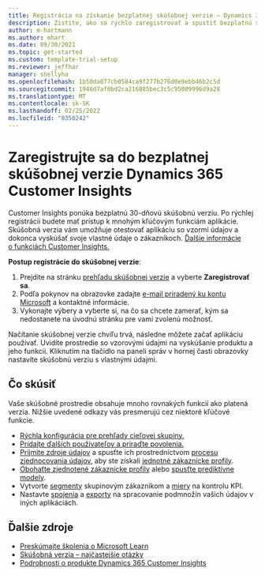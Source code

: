 ```yaml
---
title: Registrácia na získanie bezplatnej skúšobnej verzie – Dynamics 365 Customer Insights
description: Zistite, ako sa rýchlo zaregistrovať a spustiť bezplatnú skúšobnú verziu Customer Insights. Preskúmajte aplikáciu a nájdite si ďalšie vzdelávacie zdroje.
author: m-hartmann
ms.author: mhart
ms.date: 09/30/2021
ms.topic: get-started
ms.custom: template-trial-setup
ms.reviewer: jeffhar
manager: shellyha
ms.openlocfilehash: 1b50da077cb0584ca9f277b276d0e9ebb46b2c5d
ms.sourcegitcommit: 1946d7af0bd2ca216885bec3c5c95009996d9a28
ms.translationtype: MT
ms.contentlocale: sk-SK
ms.lasthandoff: 02/25/2022
ms.locfileid: "8350242"
---
```

# <a name="sign-up-for-a-free-dynamics-365-customer-insights-trial"></a>Zaregistrujte sa do bezplatnej skúšobnej verzie Dynamics 365 Customer Insights

Customer Insights ponúka bezplatnú 30-dňovú skúšobnú verziu. Po rýchlej registrácii budete mať prístup k mnohým kľúčovým funkciám aplikácie. Skúšobná verzia vám umožňuje otestovať aplikáciu so vzormi údajov a dokonca vyskúšať svoje vlastné údaje o zákazníkoch. [Ďalšie informácie o funkciách Customer Insights.](overview.md)

**Postup registrácie do skúšobnej verzie**:

1. Prejdite na stránku [prehľadu skúšobnej verzie](https://dynamics.microsoft.com/get-started/?appname=customerinsights) a vyberte **Zaregistrovať sa**.
1. Podľa pokynov na obrazovke zadajte [e-mail priradený ku kontu Microsoft](https://support.microsoft.com/windows/what-is-a-microsoft-account-4a7c48e9-ff5a-e9c6-5a5c-1a57d66c3bfa) a kontaktné informácie.
1. Vykonajte výbery a vyberte si, na čo sa chcete zamerať, kým sa nedostanete na úvodnú stránku pre vami zvolenú možnosť.

Načítanie skúšobnej verzie chvíľu trvá, následne môžete začať aplikáciu používať. Uvidíte prostredie so vzorovými údajmi na vyskúšanie produktu a jeho funkcií. Kliknutím na tlačidlo na paneli správ v hornej časti obrazovky nastavíte skúšobnú verziu s vlastnými údajmi.

## <a name="what-to-try"></a>Čo skúsiť

Vaše skúšobné prostredie obsahuje mnoho rovnakých funkcií ako platená verzia. Nižšie uvedené odkazy vás presmerujú cez niektoré kľúčové funkcie.

- [Rýchla konfigurácia pre prehľady cieľovej skupiny.](audience-insights/get-started.md)
- [Pridajte ďalších používateľov a priraďte povolenia.](audience-insights/permissions.md)
- [Prijmite zdroje údajov](audience-insights/data-sources.md) a spusťte ich prostredníctvom [procesu zjednocovania údajov](audience-insights/data-unification.md), aby ste získali [jednotné zákaznícke profily](audience-insights/customer-profiles.md).
- [Obohaťte zjednotené zákaznícke profily](audience-insights/enrichment-hub.md) alebo [spusťte prediktívne modely](audience-insights/predictions-overview.md).
- Vytvorte [segmenty](audience-insights/segments.md) skupinovým zákazníkom a [miery](audience-insights/measures.md) na kontrolu KPI.
- Nastavte [spojenia](audience-insights/connections.md) a [exporty](audience-insights/export-destinations.md) na spracovanie podmnožín vašich údajov v iných aplikáciách.

## <a name="additional-resources"></a>Ďalšie zdroje

- [Preskúmajte školenia o Microsoft Learn](/learn/browse/?filter-products=dynamics-dynamics-cust-insights)
- [Skúšobná verzia – najčastejšie otázky](trial-faq.md)
- [Podrobnosti o produkte Dynamics 365 Customer Insights](https://dynamics.microsoft.com/ai/customer-insights/)
